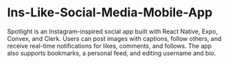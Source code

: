 # Ins-Like-Social-Media-Mobile-App
Spotlight is an Instagram-inspired social app built with React Native, Expo, Convex, and Clerk. Users can post images with captions, follow others, and receive real-time notifications for likes, comments, and follows. The app also supports bookmarks, a personal feed, and editing username and bio.
